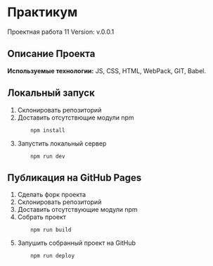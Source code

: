 # Практикум
Проектная работа 11
Version: v.0.0.1

## Описание Проекта
__Используемые технологии:__ JS, CSS, HTML, WebPack, GIT, Babel.

## Локальный запуск
1. Склонировать репозиторий
2. Доставить отсутствющие модули npm
    ```
        npm install
    ```
3. Запустить локальный сервер
    ```
        npm run dev
    ```

## Публикация на GitHub Pages
1. Сделать форк проекта
2. Склонировать репозиторий
3. Доставить отсутствующие модули npm
4. Собрать проект
    ```
        npm run build
    ```
5. Запушить собранный проект на GitHub
    ```
        npm run deploy
    ```